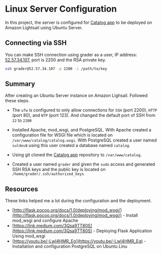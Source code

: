 # Linux Server Configuration

In this project, the server is configured for [Catalog app](https://github.com/suldev8/catalog) to be deployed on Amazon Lightsail using Ubuntu Server.

## Connecting via SSH

You can make SSH connection using grader as a user, IP address: [52.57.34.107](http://52.57.34.107), port is 2200 and the RSA private key.

```bash
ssh grader@52.57.34.107 -p 2200 -i /path/to/key
```
## Summary
After creating an Ubuntu Server instance on Amazon Lighsail. Followed these steps.
* The `ufw` is configured to only allow connections for `SSH` (port 2200), `HTTP` (port 80), and `NTP` (port 123). And changed the default port of SSH from `22` to `2200` 

* Installed Apache, mod_wsgi, and PostgreSQL. With Apache created a configuration file for WSGI file which is located on `/var/www/catalog/catalog.wsgi`. With PostgreSQL created a user named `suldev8` using this user created a database named `catalog`. 

* Using git cloned the [Catalog app](https://github.com/suldev8/catalog) repository to `/var/www/catalog`. 

* Created a user named `grader` and given the `sudo` access and generated SSH RSA keys and the public key is located on `/home/grader/.ssh/authorized_keys
`

## Resources
These links helped me a lot during the configuration and the deployment.
* [http://flask.pocoo.org/docs/1.0/deploying/mod_wsgi/](http://flask.pocoo.org/docs/1.0/deploying/mod_wsgi/) - Install mod_wsgi and configure Apache
* [https://link.medium.com/3Qsa9TT80S](https://link.medium.com/3Qsa9TT80S) - Deploying Flask Application Using mod_wsgi
* [https://youtu.be/-LwI4HMR_Eg](https://youtu.be/-LwI4HMR_Eg) - Installation and configuration PostgreSQL on Ubuntu Linu
